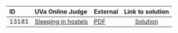 | ID | UVa Online Judge | External | Link to solution |
|:---|:---|:---|:---:|
| 13181 | [Sleeping in hostels](https://onlinejudge.org/index.php?option=com_onlinejudge&Itemid=8&page=show_problem&problem=5092) | [PDF](https://onlinejudge.org/external/131/13181.pdf) | [Solution](https://github.com/versenyi98/uva-solutions/tree/main/solutions/13181%20-%20Sleeping%20in%20hostels)|
